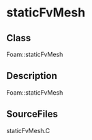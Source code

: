 # staticFvMesh 
## Class
Foam::staticFvMesh

## Description
Foam::staticFvMesh

## SourceFiles
staticFvMesh.C

